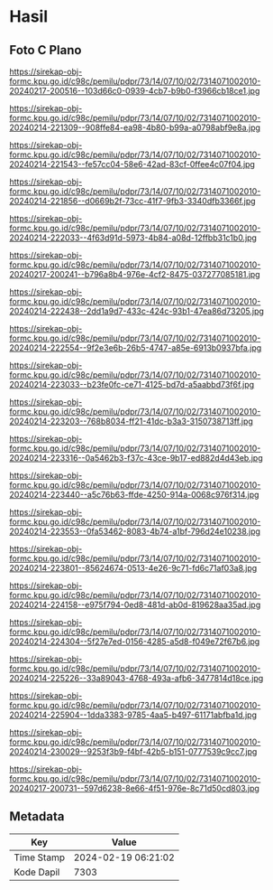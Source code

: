 # Hasil

## Foto C Plano

https://sirekap-obj-formc.kpu.go.id/c98c/pemilu/pdpr/73/14/07/10/02/7314071002010-20240217-200516--103d66c0-0939-4cb7-b9b0-f3966cb18ce1.jpg

https://sirekap-obj-formc.kpu.go.id/c98c/pemilu/pdpr/73/14/07/10/02/7314071002010-20240214-221309--908ffe84-ea98-4b80-b99a-a0798abf9e8a.jpg

https://sirekap-obj-formc.kpu.go.id/c98c/pemilu/pdpr/73/14/07/10/02/7314071002010-20240214-221543--fe57cc04-58e6-42ad-83cf-0ffee4c07f04.jpg

https://sirekap-obj-formc.kpu.go.id/c98c/pemilu/pdpr/73/14/07/10/02/7314071002010-20240214-221856--d0669b2f-73cc-41f7-9fb3-3340dfb3366f.jpg

https://sirekap-obj-formc.kpu.go.id/c98c/pemilu/pdpr/73/14/07/10/02/7314071002010-20240214-222033--4f63d91d-5973-4b84-a08d-12ffbb31c1b0.jpg

https://sirekap-obj-formc.kpu.go.id/c98c/pemilu/pdpr/73/14/07/10/02/7314071002010-20240217-200241--b796a8b4-976e-4cf2-8475-037277085181.jpg

https://sirekap-obj-formc.kpu.go.id/c98c/pemilu/pdpr/73/14/07/10/02/7314071002010-20240214-222438--2dd1a9d7-433c-424c-93b1-47ea86d73205.jpg

https://sirekap-obj-formc.kpu.go.id/c98c/pemilu/pdpr/73/14/07/10/02/7314071002010-20240214-222554--9f2e3e6b-26b5-4747-a85e-6913b0937bfa.jpg

https://sirekap-obj-formc.kpu.go.id/c98c/pemilu/pdpr/73/14/07/10/02/7314071002010-20240214-223033--b23fe0fc-ce71-4125-bd7d-a5aabbd73f6f.jpg

https://sirekap-obj-formc.kpu.go.id/c98c/pemilu/pdpr/73/14/07/10/02/7314071002010-20240214-223203--768b8034-ff21-41dc-b3a3-3150738713ff.jpg

https://sirekap-obj-formc.kpu.go.id/c98c/pemilu/pdpr/73/14/07/10/02/7314071002010-20240214-223316--0a5462b3-f37c-43ce-9b17-ed882d4d43eb.jpg

https://sirekap-obj-formc.kpu.go.id/c98c/pemilu/pdpr/73/14/07/10/02/7314071002010-20240214-223440--a5c76b63-ffde-4250-914a-0068c976f314.jpg

https://sirekap-obj-formc.kpu.go.id/c98c/pemilu/pdpr/73/14/07/10/02/7314071002010-20240214-223553--0fa53462-8083-4b74-a1bf-796d24e10238.jpg

https://sirekap-obj-formc.kpu.go.id/c98c/pemilu/pdpr/73/14/07/10/02/7314071002010-20240214-223801--85624674-0513-4e26-9c71-fd6c71af03a8.jpg

https://sirekap-obj-formc.kpu.go.id/c98c/pemilu/pdpr/73/14/07/10/02/7314071002010-20240214-224158--e975f794-0ed8-481d-ab0d-819628aa35ad.jpg

https://sirekap-obj-formc.kpu.go.id/c98c/pemilu/pdpr/73/14/07/10/02/7314071002010-20240214-224304--5f27e7ed-0156-4285-a5d8-f049e72f67b6.jpg

https://sirekap-obj-formc.kpu.go.id/c98c/pemilu/pdpr/73/14/07/10/02/7314071002010-20240214-225226--33a89043-4768-493a-afb6-3477814d18ce.jpg

https://sirekap-obj-formc.kpu.go.id/c98c/pemilu/pdpr/73/14/07/10/02/7314071002010-20240214-225904--1dda3383-9785-4aa5-b497-61171abfba1d.jpg

https://sirekap-obj-formc.kpu.go.id/c98c/pemilu/pdpr/73/14/07/10/02/7314071002010-20240214-230029--9253f3b9-f4bf-42b5-b151-0777539c9cc7.jpg

https://sirekap-obj-formc.kpu.go.id/c98c/pemilu/pdpr/73/14/07/10/02/7314071002010-20240217-200731--597d6238-8e66-4f51-976e-8c71d50cd803.jpg


## Metadata

| Key        | Value               |
| ---------- | ------------------- |
| Time Stamp | 2024-02-19 06:21:02 |
| Kode Dapil | 7303                |



